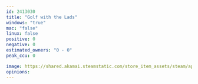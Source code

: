 ```yaml
---
id: 2413030
title: "Golf with the Lads"
windows: "true"
mac: "false"
linux: false
positive: 0
negative: 0
estimated_owners: "0 - 0"
peak_ccu: 0

image: https://shared.akamai.steamstatic.com/store_item_assets/steam/apps/2413030/header.jpg?t=1684977863
opinions:
---
```

